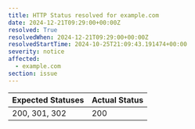 ```yaml
---
title: HTTP Status resolved for example.com
date: 2024-12-21T09:29:00+00:00Z
resolved: True
resolvedWhen: 2024-12-21T09:29:00+00:00Z
resolvedStartTime: 2024-10-25T21:09:43.191474+00:00
severity: notice
affected:
  - example.com
section: issue
---
```


| Expected Statuses | Actual Status  |
|-------------------|----------------|
| 200, 301, 302 | 200 |
